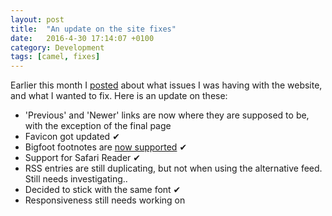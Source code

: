 ```yaml
---
layout: post
title:  "An update on the site fixes"
date:   2016-4-30 17:14:07 +0100
category: Development
tags: [camel, fixes]
---
```


Earlier this month I [posted][colmiofix] about what issues I was having with the website, and what I wanted to fix. Here is an update on these:

- 'Previous' and 'Newer' links are now where they are supposed to be, with the exception of the final page
- Favicon got updated ✔
- Bigfoot footnotes are [now supported][bgft] ✔
- Support for Safari Reader ✔
- RSS entries are still duplicating, but not when using the alternative feed. Still needs investigating..
- Decided to stick with the same font ✔
- Responsiveness still needs working on

[colmiofix]:http://www.colm.io/2016/04/04/what-needs-fixing
[bgft]:http://www.colm.io/2016/04/15/bigfoot-footnotes